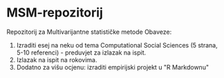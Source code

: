 # MSM-repozitorij
Repozitorij za Multivarijantne statističke metode
Obaveze:
1. Izraditi esej na neku od tema Computational Social Sciences (5 strana, 5-10 referenci) - preduvjet za izlazak na ispit.
2. Izlazak na ispit na rokovima.
3. Dodatno za višu ocjenu: izraditi empirijski projekt u "R Markdownu"
